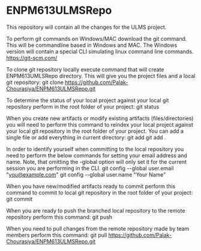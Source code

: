 # ENPM613ULMSRepo
This repository will contain all the changes for the ULMS project. 

To perform git commands on Windows/MAC download the git command. This will be commandline based in Windows and MAC. The Windows version will contain a special CLI simulating linux command line commands.
https://git-scm.com/

To clone git repository locally execute command that will create ENPM613UMLSRepo directory. This will give you the project files and a local git repository:
git clone https://github.com/Palak-Chourasiya/ENPM613ULMSRepo.git

To determine the status of your local project against your local git repository perform in the root folder of your project:
git status

When you create new artifacts or modify existing artifacts (files/directories) you will need to perform this command to reindex your local project against your local git repository in the root folder of your project.  You can add a single file or add everything in current directory:
git add <file>
git add .

In order to identify yourself when committing to the local repository you need to perform the below commands for setting your email address and name. Note, that omitting the -global option will only set it for the current session you are performing in the CLI.
git config --global user.email "you@example.com"
git config --global user.name "Your Name"

When you have new/modified artifacts ready to commit perform this command to commit to local git repository in the root folder of your project:
git commit 

When you are ready to push the branched local repository to the remote repository perform this command:
git push

When you need to pull changes from the remote repository made by team members perform this command:
git pull https://github.com/Palak-Chourasiya/ENPM613ULMSRepo.git

